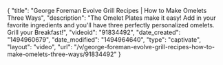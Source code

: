 {
    "title": "George Foreman Evolve Grill Recipes | How to Make Omelets Three Ways",
    "description": "The Omelet Plates make it easy! Add in your favorite ingredients and you'll have three perfectly personalized omelets. Grill your Breakfast!",
    "videoid": "91834492",
    "date_created": "1494960679",
    "date_modified": "1494964640",
    "type": "captivate",
    "layout": "video",
    "url": "\/v\/george-foreman-evolve-grill-recipes-how-to-make-omelets-three-ways\/91834492"
}